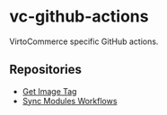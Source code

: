# vc-github-actions

VirtoCommerce specific GitHub actions.

## Repositories

* [Get Image Tag](/get-image-tag/README.md)
* [Sync Modules Workflows](/sync-module-cicd/README.md)